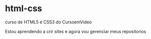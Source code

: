 # html-css
 curso de HTML5 e CSS3 do CursoemVideo

Estou aprendendo a crir sites e agora vou gerenciar meus repositorios